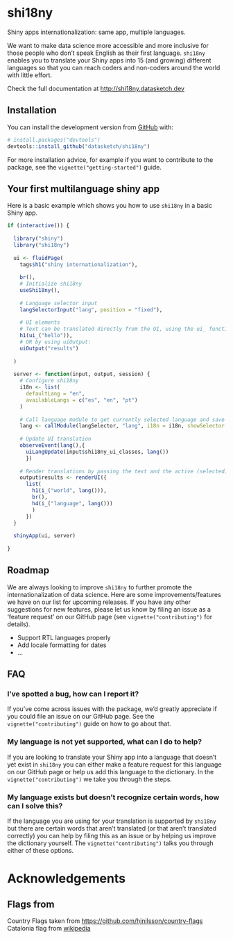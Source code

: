 
<!-- README.md is generated from README.Rmd. Please edit that file -->

# shi18ny

<!-- badges: start -->

<!-- badges: end -->

Shiny apps internationalization: same app, multiple languages.

We want to make data science more accessible and more inclusive for
those people who don’t speak English as their first language. `shi18ny`
enables you to translate your Shiny apps into 15 (and growing) different
languages so that you can reach coders and non-coders around the world
with little effort.

Check the full documentation at <http://shi18ny.datasketch.dev>

## Installation

You can install the development version from
[GitHub](https://github.com/) with:

``` r
# install.packages("devtools")
devtools::install_github("datasketch/shi18ny")
```

For more installation advice, for example if you want to contribute to
the package, see the `vignette("getting-started")` guide.

## Your first multilanguage shiny app

Here is a basic example which shows you how to use `shi18ny` in a basic
Shiny app.

``` r
if (interactive()) {
  
  library("shiny")
  library("shi18ny")
  
  ui <- fluidPage(
    tags$h1("shiny internationalization"),
    
    br(),
    # Initialize shi18ny
    useShi18ny(),
    
    # Language selector input
    langSelectorInput("lang", position = "fixed"),
    
    # UI elements
    # Text can be translated directly from the UI, using the ui_ function:
    h1(ui_("hello")),
    # OR by using uiOutput:
    uiOutput("results")
    
  )
  
  server <- function(input, output, session) {
    # Configure shi18ny
    i18n <- list(
      defaultLang = "en",
      availableLangs = c("es", "en", "pt")
    )
    
    # Call language module to get currently selected language and save it in a reactive
    lang <- callModule(langSelector, "lang", i18n = i18n, showSelector = TRUE)
    
    # Update UI translation
    observeEvent(lang(),{
      uiLangUpdate(input$shi18ny_ui_classes, lang())
      })
    
    # Render translations by passing the text and the active (selected) language as the lang() parameter to the i_ function
    output$results <- renderUI({
      list(
        h1(i_("world", lang())), 
        br(), 
        h4(i_("language", lang()))
        )
      })
  }
  
  shinyApp(ui, server)
  
}
```

## Roadmap

We are always looking to improve `shi18ny` to further promote the
internationalization of data science. Here are some
improvements/features we have on our list for upcoming releases. If you
have any other suggestions for new features, please let us know by
filing an issue as a ‘feature request’ on our GitHub page (see
`vignette("contributing")` for details).

  - Support RTL languages properly
  - Add locale formatting for dates
  - …

## FAQ

### I’ve spotted a bug, how can I report it?

If you’ve come across issues with the package, we’d greatly appreciate
if you could file an issue on our GitHub page. See the
`vignette("contributing")` guide on how to go about that.

### My language is not yet supported, what can I do to help?

If you are looking to translate your Shiny app into a language that
doesn’t yet exist in `shi18ny` you can either make a feature request for
this language on our GitHub page or help us add this language to the
dictionary. In the `vignette("contributing")` we take you through the
steps.

### My language exists but doesn’t recognize certain words, how can I solve this?

If the language you are using for your translation is supported by
`shi18ny` but there are certain words that aren’t translated (or that
aren’t translated correctly) you can help by filing this as an issue or
by helping us improve the dictionary yourself. The
`vignette("contributing")` talks you through either of these options.

# Acknowledgements

## Flags from

Country Flags taken from <https://github.com/hjnilsson/country-flags>
Catalonia flag from
[wikipedia](https://meta.wikimedia.org/wiki/File:Flag_of_Catalonia.svg)
